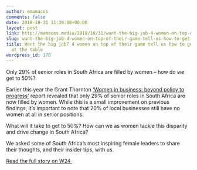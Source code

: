 ```yaml
---
author: emamacos
comments: false
date: 2018-10-31 11:39:08+00:00
layout: post
link: http://mamacos.media/2018/10/31/want-the-big-job-4-women-on-top-of-their-game-tell-us-how-to-get-that-seat-at-the-table/
slug: want-the-big-job-4-women-on-top-of-their-game-tell-us-how-to-get-that-seat-at-the-table
title: Want the big job? 4 women on top of their game tell us how to get that seat
  at the table
wordpress_id: 178
---
```







Only 29% of senior roles in South Africa are filled by women – how do we get to 50%?







Earlier this year the Grant Thornton [‘Women in business: beyond policy to progress’](https://www.bbrief.co.za/content/uploads/2018/03/grant-thornton-women-in-business-2018.pdf) report revealed that only 29% of senior roles in South Africa are now filled by women. While this is a small improvement on previous findings, it’s important to note that 20% of local businesses still have no women at all in senior positions.







What will it take to get to 50%? How can we as women tackle this disparity and drive change in South Africa?







We asked some of South Africa’s most inspiring female leaders to share their thoughts, and their insider tips, with us.







[Read the full story on W24 ](https://www.w24.co.za/Work/Jobs/only-29-of-senior-roles-in-south-africa-are-filled-by-women-how-do-we-get-to-50-20181016)



